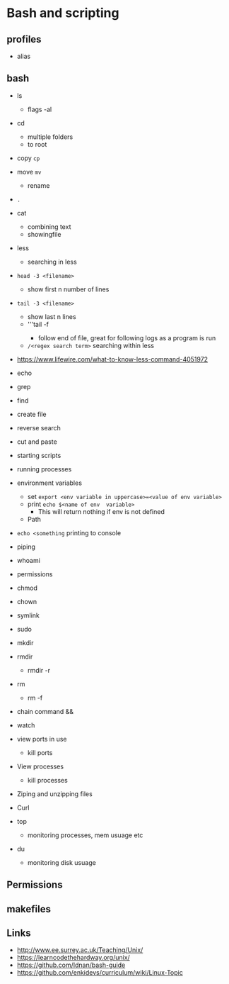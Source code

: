 # Bash and scripting

## profiles

- alias

## bash

- ls
  - flags -al
- cd
  - multiple folders
  - to root
- copy ```cp```
- move ```mv```
  - rename
- ```.```
- cat
  - combining text
  - showingfile
- less
  - searching in less
- ```head -3 <filename>```
  - show first n number of lines
- ```tail -3 <filename>```
  - show last n lines
  - '''tail -f <filename>
    - follow end of file, great for following logs as a program is run
  - ```/<regex search term>``` searching within less
- https://www.lifewire.com/what-to-know-less-command-4051972
- echo
- grep
- find
- create file
- reverse search
- cut and paste
- starting scripts
- running processes
- environment variables
  - set ```export <env variable in uppercase>=<value of env variable>```
  - print ```echo $<name of env  variable>```
    - This will return nothing if env is not defined
  - Path

- ```echo <something``` printing to console
- piping
- whoami
- permissions
- chmod
- chown
- symlink
- sudo
- mkdir
- rmdir
  - rmdir -r
- rm
  - rm -f
- chain command &&
- watch
- view ports in use
  - kill ports
- View processes
  - kill processes
- Ziping and unzipping files
- Curl
- top
  - monitoring processes, mem usuage etc
- du
  - monitoring disk usuage


## Permissions

## makefiles

## Links

- http://www.ee.surrey.ac.uk/Teaching/Unix/
- https://learncodethehardway.org/unix/
- https://github.com/Idnan/bash-guide
- https://github.com/enkidevs/curriculum/wiki/Linux-Topic
